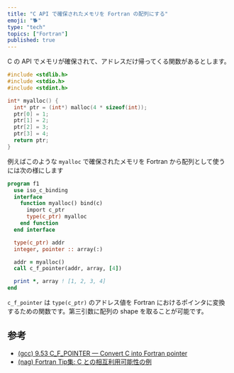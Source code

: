 ```yaml
---
title: "C API で確保されたメモリを Fortran の配列にする"
emoji: "🐕"
type: "tech"
topics: ["Fortran"]
published: true
---
```


C の API でメモリが確保されて、アドレスだけ帰ってくる関数があるとします。

```c
#include <stdlib.h>
#include <stdio.h>
#include <stdint.h>

int* myalloc() {
  int* ptr = (int*) malloc(4 * sizeof(int));
  ptr[0] = 1;
  ptr[1] = 2;
  ptr[2] = 3;
  ptr[3] = 4;
  return ptr;
}
```

例えばこのような `myalloc` で確保されたメモリを Fortran から配列として使うには次の様にします

```fortran
program f1
  use iso_c_binding
  interface
    function myalloc() bind(c)
      import c_ptr
      type(c_ptr) myalloc
    end function
  end interface

  type(c_ptr) addr
  integer, pointer :: array(:)

  addr = myalloc()
  call c_f_pointer(addr, array, [4])

  print *, array ! [1, 2, 3, 4]
end
```

`c_f_pointer` は `type(c_ptr)` のアドレス値を Fortran におけるポインタに変換するための関数です。第三引数に配列の shape を取ることが可能です。

参考
-----
- [(gcc) 9.53 C_F_POINTER — Convert C into Fortran pointer](https://gcc.gnu.org/onlinedocs/gfortran/C_005fF_005fPOINTER.html)
- [(nag) Fortran Tip集: C との相互利用可能性の例](https://www.nag-j.co.jp/fortran/tips/tips_InteroperabilityWithC.html#CfRaPtr)
